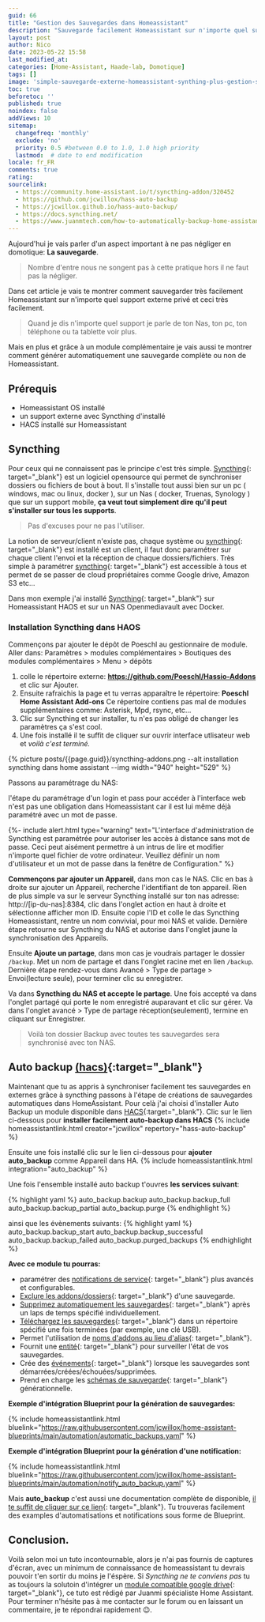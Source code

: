 ```yaml
---
guid: 66
title: "Gestion des Sauvegardes dans Homeassistant"
description: "Sauvegarde facilement Homeassistant sur n'importe quel support externe grâce à Syncthing et automatisation de la génération de sauvegardes très facilement dans Homeassistant"
layout: post
author: Nico
date: 2023-05-22 15:58
last_modified_at: 
categories: [Home-Assistant, Haade-lab, Domotique]
tags: []
image: 'simple-sauvegarde-externe-homeassistant-synthing-plus-gestion-sauvegarde.png'
toc: true
beforetoc: ''
published: true
noindex: false
addViews: 10
sitemap:
  changefreq: 'monthly'
  exclude: 'no'
  priority: 0.5 #between 0.0 to 1.0, 1.0 high priority
  lastmod:  # date to end modification
locale: fr_FR
comments: true
rating:  
sourcelink:
  - https://community.home-assistant.io/t/syncthing-addon/320452
  - https://github.com/jcwillox/hass-auto-backup
  - https://jcwillox.github.io/hass-auto-backup/
  - https://docs.syncthing.net/
  - https://www.juanmtech.com/how-to-automatically-backup-home-assistant-to-google-drive/
---
```


Aujourd'hui je vais parler d'un aspect important à ne pas négliger en domotique: **La sauvegarde**. 
> Nombre d'entre nous ne songent pas à cette pratique hors il ne faut pas la négliger. 

Dans cet article je vais te montrer comment sauvegarder très facilement Homeassistant sur n'importe quel support externe privé et ceci très facilement. 
> Quand je dis n'importe quel support je parle de ton Nas, ton pc, ton téléphone ou ta tablette voir plus.

Mais en plus et grâce à un module complémentaire je vais aussi te montrer comment générer automatiquement une sauvegarde complète ou non de Homeassistant.

## Prérequis

- Homeassistant OS installé
- un support externe avec Syncthing d'installé
- HACS installé sur Homeassistant

## Syncthing

Pour ceux qui ne connaissent pas le principe c'est très simple. [Syncthing](https://syncthing.net/){: target="_blank"} est un logiciel opensource qui permet de synchroniser dossiers ou fichiers de bout à bout. Il s'installe tout aussi bien sur un pc ( windows, mac ou linux, docker ), sur un Nas ( docker, Truenas, Synology ) que sur un support mobile, **ça veut tout simplement dire qu'il peut s'installer sur tous les supports**. 

> Pas d'excuses pour ne pas l'utiliser.

La notion de serveur/client n'existe pas, chaque système ou [syncthing](https://syncthing.net/){: target="_blank"} est installé est un client, il faut donc paramétrer sur chaque client l'envoi et la réception de chaque dossiers/fichiers.
Très simple à paramétrer [syncthing](https://syncthing.net/){: target="_blank"} est accessible à tous et permet de se passer de cloud propriétaires comme Google drive, Amazon S3 etc...

Dans mon exemple j'ai installé [Syncthing](https://syncthing.net/){: target="_blank"} sur Homeassistant HAOS et sur un NAS Openmediavault avec Docker.

### Installation Syncthing dans HAOS

Commençons par ajouter le dépôt de Poeschl au gestionnaire de module.
Aller dans:
Paramètres > modules complémentaires > Boutiques des modules complémentaires > Menu > dépôts
1. colle le répertoire externe: **https://github.com/Poeschl/Hassio-Addons** et clic sur Ajouter.
2. Ensuite rafraichis la page et tu verras apparaître le répertoire: **Poeschl Home Assistant Add-ons**
Ce répertoire contiens pas mal de modules supplémentaires comme: Asterisk, Mpd, rsync, etc...
3. Clic sur Syncthing et sur installer, tu n'es pas obligé de changer les paramètres ça s'est cool.
4. Une fois installé il te suffit de cliquer sur ouvrir interface utlisateur web
et *voilà c'est terminé.*

{% picture posts/{{page.guid}}/syncthing-addons.png --alt installation syncthing dans home assistant --img width="940" height="529" %}

Passons au paramétrage du NAS:

l'étape du paramétrage d'un login et pass pour accéder à l'interface web n'est pas une obligation dans Homeassistant car il est lui même déjà paramétré avec un mot de passe.

{%- include alert.html type="warning" text="L'interface d'administration de Syncthing est paramétrée pour autoriser les accès à distance sans mot de passe. Ceci peut aisément permettre à un intrus de lire et modifier n'importe quel fichier de votre ordinateur. Veuillez définir un nom d'utilisateur et un mot de passe dans la fenêtre de Configuration." %}

**Commençons par ajouter un Appareil**, dans mon cas le NAS. 
Clic en bas à droite sur ajouter un Appareil, recherche l'identifiant de ton appareil.
Rien de plus simple va sur le serveur Syncthing installé sur ton nas adresse: http://[ip-du-nas]:8384, clic dans l'onglet action en haut à droite et sélectionne afficher mon ID. 
Ensuite copie l'ID et colle le das Syncthing Homeassistant, rentre un nom convivial, pour moi NAS et valide. 
Dernière étape retourne sur Syncthing du NAS et autorise dans l'onglet jaune la synchronisation des Appareils.

Ensuite **Ajoute un partage**, dans mon cas je voudrais partager le dossier ```/backup```. Met un nom de partage et dans l'onglet racine met en lien ```/backup```. Dernière étape rendez-vous dans Avancé > Type de partage > Envoi(lecture seule), pour terminer clic su enregistrer.

Va dans **Syncthing du NAS et accepte le partage**. Une fois accepté va dans l'onglet partagé qui porte le nom enregistré auparavant et clic sur gérer. Va dans l'onglet avancé > Type de partage réception(seulement), termine en cliquant sur Enregistrer.

> Voilà ton dossier Backup avec toutes tes sauvegardes sera synchronisé avec ton NAS.

## Auto backup [(hacs)](https://hacs.xyz/){:target="_blank"}

Maintenant que tu as appris à synchroniser facilement tes sauvegardes en externes grâce à syncthing passons à l'étape de créations de sauvegardes automatiques dans HomeAssistant.
Pour celà j'ai choisi d'installer Auto Backup un module disponible dans [HACS](https://hacs.xyz/docs/setup/prerequisites){:target="_blank"}.
Clic sur le lien ci-dessous pour **installer facilement auto-backup dans HACS**
{% include homeassistantlink.html creator="jcwillox" repertory="hass-auto-backup" %}

Ensuite une fois installé clic sur le lien ci-dessous pour **ajouter auto_backup** comme Appareil dans HA.
{% include homeassistantlink.html integration="auto_backup" %}

Une fois l'ensemble installé auto backup t'ouvres **les services suivant**:

{% highlight yaml %}
auto_backup.backup
auto_backup.backup_full
auto_backup.backup_partial
auto_backup.purge
{% endhighlight %}

ainsi que les évènements suivants:
{% highlight yaml %}
auto_backup.backup_start
auto_backup.backup_successful
auto_backup.backup_failed
auto_backup.purged_backups
{% endhighlight %}

**Avec ce module tu pourras:**

- paramétrer des [notifications de service](https://jcwillox.github.io/hass-auto-backup/services/){: target="_blank"} plus avancés et configurables.
- [Exclure les addons/dossiers](https://jcwillox.github.io/hass-auto-backup/services/){: target="_blank"} d'une sauvegarde.
- [Supprimez automatiquement les sauvegardes](https://jcwillox.github.io/hass-auto-backup/services/#keep-days){: target="_blank"} après un laps de temps spécifié individuellement.
- [Téléchargez les sauvegardes](https://jcwillox.github.io/hass-auto-backup/services/#download-path){: target="_blank"} dans un répertoire spécifié une fois terminées (par exemple, une clé USB).
- Permet l'utilisation de [noms d'addons au lieu d'alias](https://jcwillox.github.io/hass-auto-backup/services/#addon-and-folder-names){: target="_blank"}.
- Fournit une [entité](https://jcwillox.github.io/hass-auto-backup/sensors/){: target="_blank"} pour surveiller l'état de vos sauvegardes.
- Crée des [événements](https://jcwillox.github.io/hass-auto-backup/events/){: target="_blank"} lorsque les sauvegardes sont démarrées/créées/échouées/supprimées.
- Prend en charge les [schémas de sauvegarde](https://jcwillox.github.io/hass-auto-backup/advanced-examples/#generational-backups){: target="_blank"} générationnelle.

**Exemple d'intégration Blueprint pour la génération de sauvegardes:**

{% include homeassistantlink.html bluelink="https://raw.githubusercontent.com/jcwillox/home-assistant-blueprints/main/automation/automatic_backups.yaml" %}

**Exemple d'intégration Blueprint pour la génération d'une notification:**

{% include homeassistantlink.html bluelink="https://raw.githubusercontent.com/jcwillox/home-assistant-blueprints/main/automation/notify_auto_backup.yaml" %}

Mais **auto_backup** c'est aussi une documentation complète de disponible, [il te suffit de cliquer sur ce lien](https://jcwillox.github.io/hass-auto-backup/){: target="_blank"}.
Tu trouveras facilement des examples d'automatisations et notifications sous forme de Blueprint.

## Conclusion.

Voilà selon moi un tuto incontournable, alors je n'ai pas fournis de captures d'écran, avec un minimum de connaissance de homeassistant tu devrais pouvoir t'en sortir du moins je l'éspère. Si *Syncthing ne te conviens pas* tu as toujours la solutoin d'intégrer un [module compatible google drive](https://www.juanmtech.com/how-to-automatically-backup-home-assistant-to-google-drive/){: target="_blank"}, ce tuto est rédigé par Juanmi spécialiste Home Assistant. Pour terminer n'hésite pas à me contacter sur le forum ou en laissant un commentaire, je te répondrai rapidement 😉.